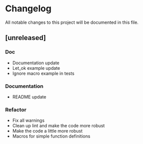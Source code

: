 # Changelog

All notable changes to this project will be documented in this file.

## [unreleased]

### Doc

- Documentation update
- Let_ok example update
- Ignore macro example in tests

### Documentation

- README update

### Refactor

- Fix all warnings
- Clean up lint and make the code more robust
- Make the code a little more robust
- Macros for simple function definitions

<!-- generated by git-cliff -->
